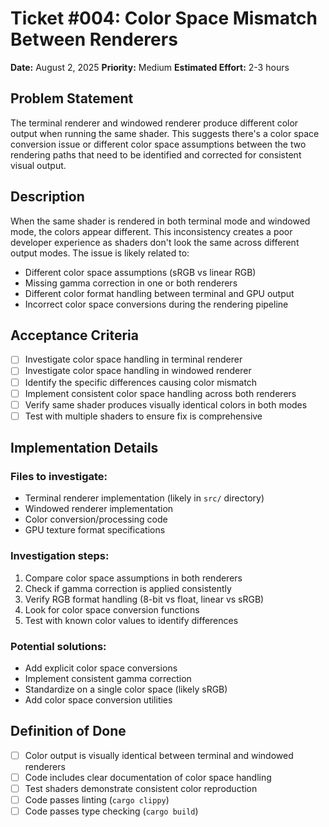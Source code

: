 # Ticket #004: Color Space Mismatch Between Renderers

**Date:** August 2, 2025
**Priority:** Medium
**Estimated Effort:** 2-3 hours

## Problem Statement

The terminal renderer and windowed renderer produce different color output when running the same shader. This suggests there's a color space conversion issue or different color space assumptions between the two rendering paths that need to be identified and corrected for consistent visual output.

## Description

When the same shader is rendered in both terminal mode and windowed mode, the colors appear different. This inconsistency creates a poor developer experience as shaders don't look the same across different output modes. The issue is likely related to:

- Different color space assumptions (sRGB vs linear RGB)
- Missing gamma correction in one or both renderers
- Different color format handling between terminal and GPU output
- Incorrect color space conversions during the rendering pipeline

## Acceptance Criteria

- [ ] Investigate color space handling in terminal renderer
- [ ] Investigate color space handling in windowed renderer  
- [ ] Identify the specific differences causing color mismatch
- [ ] Implement consistent color space handling across both renderers
- [ ] Verify same shader produces visually identical colors in both modes
- [ ] Test with multiple shaders to ensure fix is comprehensive

## Implementation Details

### Files to investigate:
- Terminal renderer implementation (likely in `src/` directory)
- Windowed renderer implementation  
- Color conversion/processing code
- GPU texture format specifications

### Investigation steps:
1. Compare color space assumptions in both renderers
2. Check if gamma correction is applied consistently
3. Verify RGB format handling (8-bit vs float, linear vs sRGB)
4. Look for color space conversion functions
5. Test with known color values to identify differences

### Potential solutions:
- Add explicit color space conversions
- Implement consistent gamma correction
- Standardize on a single color space (likely sRGB)
- Add color space conversion utilities

## Definition of Done

- [ ] Color output is visually identical between terminal and windowed renderers
- [ ] Code includes clear documentation of color space handling
- [ ] Test shaders demonstrate consistent color reproduction
- [ ] Code passes linting (`cargo clippy`)
- [ ] Code passes type checking (`cargo build`)